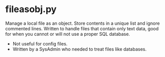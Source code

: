 fileasobj.py
======
Manage a local file as an object. Store contents in a unique list and ignore commented lines.
Written to handle files that contain only text data, good for when you cannot or will not use a proper SQL database.

* Not useful for config files.
* Written by a SysAdmin who needed to treat files like databases.
